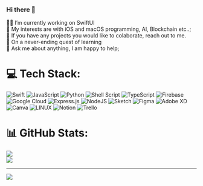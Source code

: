### Hi there 👋
👨‍💻 I’m currently working on SwiftUI<br>🤔 My interests are with iOS and macOS programming, AI, Blockchain etc..;<br>👯 If you have any projects you would like to colaborate, reach out to me.<br>🌱 On a never-ending quest of learning<br>💬 Ask me about anything, I am happy to help;


# 💻 Tech Stack:
![Swift](https://img.shields.io/badge/swift-F54A2A?style=for-the-badge&logo=swift&logoColor=white) ![JavaScript](https://img.shields.io/badge/javascript-%23323330.svg?style=for-the-badge&logo=javascript&logoColor=%23F7DF1E) ![Python](https://img.shields.io/badge/python-3670A0?style=for-the-badge&logo=python&logoColor=ffdd54) ![Shell Script](https://img.shields.io/badge/shell_script-%23121011.svg?style=for-the-badge&logo=gnu-bash&logoColor=white) ![TypeScript](https://img.shields.io/badge/typescript-%23007ACC.svg?style=for-the-badge&logo=typescript&logoColor=white) ![Firebase](https://img.shields.io/badge/firebase-%23039BE5.svg?style=for-the-badge&logo=firebase) ![Google Cloud](https://img.shields.io/badge/Google%20Cloud-%234285F4.svg?style=for-the-badge&logo=google-cloud&logoColor=white) ![Express.js](https://img.shields.io/badge/express.js-%23404d59.svg?style=for-the-badge&logo=express&logoColor=%2361DAFB) ![NodeJS](https://img.shields.io/badge/node.js-6DA55F?style=for-the-badge&logo=node.js&logoColor=white) ![Sketch](https://img.shields.io/badge/Sketch-FFB387?style=for-the-badge&logo=sketch&logoColor=black) 	![Figma](https://img.shields.io/badge/figma-%23F24E1E.svg?style=for-the-badge&logo=figma&logoColor=white) ![Adobe XD](https://img.shields.io/badge/Adobe%20XD-470137?style=for-the-badge&logo=Adobe%20XD&logoColor=#FF61F6) ![Canva](https://img.shields.io/badge/Canva-%2300C4CC.svg?style=for-the-badge&logo=Canva&logoColor=white) ![LINUX](https://img.shields.io/badge/Linux-FCC624?style=for-the-badge&logo=linux&logoColor=black) ![Notion](https://img.shields.io/badge/Notion-%23000000.svg?style=for-the-badge&logo=notion&logoColor=white) ![Trello](https://img.shields.io/badge/Trello-%23026AA7.svg?style=for-the-badge&logo=Trello&logoColor=white)
# 📊 GitHub Stats:
<!--
![](https://github-readme-stats.vercel.app/api?username=pansuriyaravi&theme=dark&hide_border=true&include_all_commits=true&count_private=true)<br/>
-->
![](https://github-readme-streak-stats.herokuapp.com/?user=pansuriyaravi&theme=dark&hide_border=true)<br/>
![](https://github-readme-stats.vercel.app/api/top-langs/?username=pansuriyaravi&theme=dark&hide_border=true&include_all_commits=true&count_private=true&layout=compact)

---
[![](https://visitcount.itsvg.in/api?id=pansuriyaravi&icon=0&color=0)](https://visitcount.itsvg.in)
